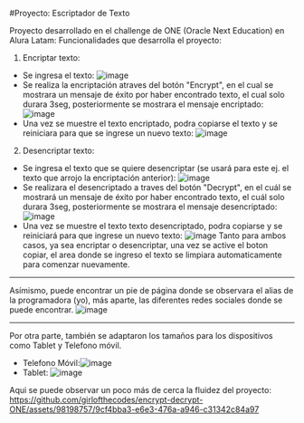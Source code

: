 #Proyecto: Escriptador de Texto 

Proyecto desarrollado en el challenge de ONE (Oracle Next Education) en Alura Latam: 
Funcionalidades que desarrolla el proyecto: 
1. Encriptar texto:
  - Se ingresa el texto: ![image](https://github.com/girlofthecodes/encrypt-decrypt-ONE/assets/98198757/52924e75-e5f9-4b94-b2c0-e90a2c9d9d59)
  - Se realiza la encriptación atraves del botón "Encrypt", en el cual se mostrara un mensaje de éxito por haber encontrado texto, el cual solo durara 3seg, posteriormente se mostrara el mensaje encriptado: ![image](https://github.com/girlofthecodes/encrypt-decrypt-ONE/assets/98198757/46608a31-6b7c-407d-b96c-e9247cfea353)
  - Una vez se muestre el texto encriptado, podra copiarse el texto y se reiniciara para que se ingrese un nuevo texto: ![image](https://github.com/girlofthecodes/encrypt-decrypt-ONE/assets/98198757/ff7cf233-fdd1-4857-ada4-c8ca8cedd11d)  
2. Desencriptar texto:
  - Se ingresa el texto que se quiere desencriptar (se usará para este ej. el texto que arrojo la encriptación anterior): ![image](https://github.com/girlofthecodes/encrypt-decrypt-ONE/assets/98198757/17e43b06-77ed-4971-b4b9-765e639986a4)
  - Se realizara el desencriptado a traves del botón "Decrypt", en el cuál se mostrará un mensaje de éxito por haber encontrado texto, el cuál solo durara 3seg, posteriormente se mostrara el mensaje desencriptado: ![image](https://github.com/girlofthecodes/encrypt-decrypt-ONE/assets/98198757/42ef1d62-9200-4a2a-a967-ac22744fa5e7)
  - Una vez se muestre el texto texto desencriptado, podra copiarse y se reiniciará para que ingrese un nuevo texto: ![image](https://github.com/girlofthecodes/encrypt-decrypt-ONE/assets/98198757/ef7d1962-8ac4-45c6-aaba-8638e666320f)
Tanto para ambos casos, ya sea encriptar o desencriptar, una vez se active el boton copiar, el area donde se ingreso el texto se limpiara automaticamente para comenzar nuevamente.

-----------
Asímismo, puede encontrar un pie de página donde se observara el alias de la programadora (yo), más aparte, las diferentes redes sociales donde se puede encontrar.
![image](https://github.com/girlofthecodes/encrypt-decrypt-ONE/assets/98198757/91aaa484-81d3-49e1-b4b7-83c52889e663)

----------
Por otra parte, también se adaptaron los tamaños para los dispositivos como Tablet y Telefono móvil. 
- Telefono Móvil:![image](https://github.com/girlofthecodes/encrypt-decrypt-ONE/assets/98198757/421b3d9d-f63d-43f4-90ab-7ad078129768)
- Tablet: ![image](https://github.com/girlofthecodes/encrypt-decrypt-ONE/assets/98198757/7786a643-203c-4747-a2f3-632bc2409d55)

Aqui se puede observar un poco más de cerca la fluidez del proyecto: 
https://github.com/girlofthecodes/encrypt-decrypt-ONE/assets/98198757/9cf4bba3-e6e3-476a-a946-c31342c84a97

